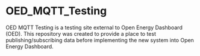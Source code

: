 # OED_MQTT_Testing

OED MQTT Testing is a testing site external to Open Energy Dashboard (OED). This repository was created to provide a place to test publishing/subscribing data before implementing the new system into Open Energy Dashboard. 